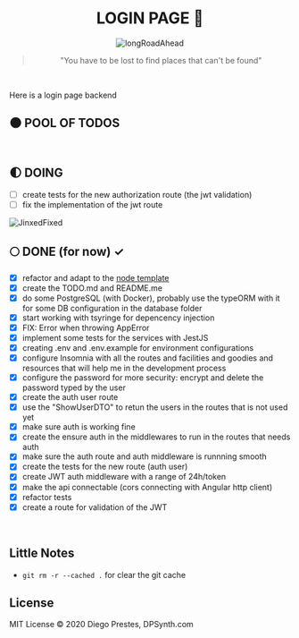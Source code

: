 <div align="center">

# LOGIN PAGE :milky_way:

<img alt="longRoadAhead" src="https://thumbs.gfycat.com/CanineSameEwe-small.gif" />
<blockquote >"You have to be lost to find places that can't be found"</blockquote>
</br>
</div>

Here is a login page backend

## :new_moon: POOL OF TODOS


</br>

## :first_quarter_moon: DOING

* [ ] create tests for the new authorization route (the jwt validation)
* [ ] fix the implementation of the jwt route

<img alt="JinxedFixed" src="./git_assets/jinxfix.gif" />

</br>

## :full_moon: DONE (for now) ✓

* [x] refactor and adapt to the [node template](https://github.com/DiegoPrestesGit/node-typescript)
* [x] create the TODO.md and README.me
* [x] do some PostgreSQL (with Docker), probably use the typeORM with it for some DB configuration in the database folder
* [x] start working with tsyringe for depencency injection
* [x] FIX: Error when throwing AppError
* [x] implement some tests for the services with JestJS
* [x] creating .env and .env.example for environment configurations
* [x] configure Insomnia with all the routes and facilities and goodies and resources that will help me in the development process
* [x] configure the password for more security: encrypt and delete the password typed by the user
* [x] create the auth user route
* [x] use the "ShowUserDTO" to retun the users in the routes that is not used yet
* [x] make sure auth is working fine
* [x] create the ensure auth in the middlewares to run in the routes that needs auth
* [x] make sure the auth route and auth middleware is runnning smooth
* [x] create the tests for the new route (auth user)
* [x] create JWT auth middleware with a range of 24h/token
* [x] make the api connectable (cors connecting with Angular http client)
* [x] refactor tests
* [x] create a route for validation of the JWT

</br>

## Little Notes

* ``git rm -r --cached .`` for clear the git cache

## License

MIT License © 2020 Diego Prestes, DPSynth.com

